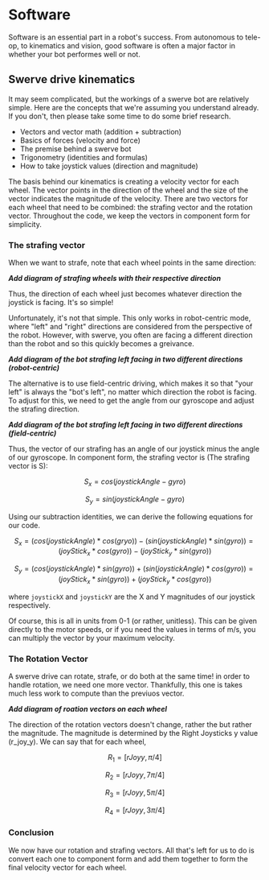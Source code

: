 # Software

Software is an essential part in a robot's success. From autonomous to tele-op, to kinematics and vision, good software is often a major factor in whether your bot performes well or not.

## Swerve drive kinematics

It may seem complicated, but the workings of a swerve bot are relatively simple.
Here are the concepts that we're assuming you understand already. If you don't, then
please take some time to do some brief research.

* Vectors and vector math (addition + subtraction)
* Basics of forces (velocity and force)
* The premise behind a swerve bot
* Trigonometry (identities and formulas)
* How to take joystick values (direction and magnitude)

The basis behind our kinematics is creating a velocity vector for each wheel. The vector
points in the direction of the wheel and the size of the vector indicates the magnitude of
the velocity. There are two vectors for each wheel that need to be combined: the strafing vector and the rotation vector. Throughout the code, we keep the vectors in component form for simplicity.

### The strafing vector

When we want to strafe, note that each wheel points in the same direction:

***Add diagram of strafing wheels with their respective direction***

Thus, the direction of each wheel just becomes whatever direction the joystick is facing. 
It's so simple!

Unfortunately, it's not that simple. This only works in robot-centric mode, where "left" and "right" directions are considered from the perspective of the robot. However, with swerve, you often are facing a different direction than the robot and so this quickly becomes a greivance.

***Add diagram of the bot strafing left facing in two different directions (robot-centric)***

The alternative is to use field-centric driving, which makes it so that "your left" is always the "bot's left", no matter which direction the robot is facing. To adjust for this, we need to get the angle from our gyroscope and adjust the strafing direction.

***Add diagram of the bot strafing left facing in two different directions (field-centric)***

Thus, the vector of our strafing has an angle of our joystick minus the angle of our gyroscope. In component form, the strafing vector is (The strafing vector is S):

$$
    S_{x} = cos(joystickAngle - gyro)
$$

$$
    S_{y} = sin(joystickAngle - gyro)
$$

Using our subtraction identities, we can derive the following equations for our code.

$$
    S_{x} = (cos(joystickAngle) * cos(gryo)) - (sin(joystickAngle) * sin(gyro)) 
          = (joyStick_x * cos(gyro)) - (joyStick_y * sin(gyro))
$$

$$
    S_{y} = (cos(joystickAngle) * sin(gyro)) + (sin(joystickAngle) * cos(gyro))
          = (joyStick_x * sin(gyro)) +  (joyStick_y * cos(gyro))
$$

where `joystickX` and `joystickY` are the X and Y magnitudes of our joystick respectively.

Of course, this is all in units from 0-1 (or rather, unitless). This can be given directly to the motor speeds, or if you need the values in terms of m/s, you can multiply the vector by your maximum velocity.

### The Rotation Vector

A swerve drive can rotate, strafe, or do both at the same time! in order to handle rotation, we need one more vector. Thankfully, this one is takes much less work to compute than the previuos vector.

***Add diagram of roation vectors on each wheel***

The direction of the rotation vectors doesn't change, rather the but rather the magnitude. The magnitude is determined by the Right Joysticks y value (r_joy_y). We can say that for each wheel,

$$
R_{1} = [ rJoyy, π/4 ]
$$

$$
R_{2} = [ rJoyy, 7π/4 ]
$$

$$
R_{3} = [ rJoyy, 5π/4 ]
$$

$$
R_{4} = [ rJoyy, 3π/4 ]
$$

### Conclusion

We now have our rotation and strafing vectors. All that's left for us to do is convert each one to component form and add them together to form the final velocity vector for each wheel.

